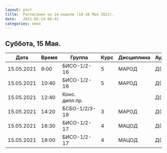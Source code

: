 ```yaml
---
layout: post
title:  Расписание на 14 неделю (10-16 Мая 2021).
date:   2021-05-14 08:45
categories: news
---
```


## Суббота, 15 Мая.

| Дата          | Время   | Группа        | Курс | Дисциплина  | Аудитория |
| ------------- | ------- | ------------- | ---- | ----------- | --------- |
|15.05.2021     | 9:00    |БИСО-1/2-16    |5     |МАРОД        |Д(334)     |
|15.05.2021     |10:40    |БИСО-1/2-16    |5     |МАРОД        |Д(334)     |
|15.05.2021     |12:40    |Конс. дипл.пр. |      |             |Д(334)     |
|15.05.2021     |14:20    |БСБО-1/2/3-18  |3     |МАРОД        |Д(334)     |
|15.05.2021     |16:30    |БИСО-1/2-17    |4     |МАЦОД        |Д(334)     |
|15.05.2021     |18:00    |БИСО-1/2-17    |4     |МАЦОД        |Д(334)     |

